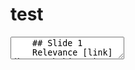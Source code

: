 # test

<section data-markdown>
  <textarea data-template>
    ## Slide 1
    Relevance [link](http://hakim.se).
    ---
    ## Slide 2
    ---
    ## Slide 3
  </textarea>
</section>
